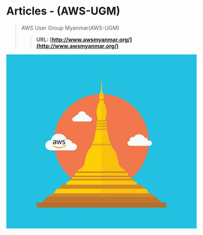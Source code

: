 # Articles - (AWS-UGM)
> AWS User Group Myanmar(AWS-UGM)
>> **URL: [http://www.awsmyanmar.org/](http://www.awsmyanmar.org/)**

![](/awsugm.jpg)

